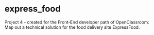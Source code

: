 # express_food

Project 4 - created for the Front-End developer path of OpenClassroom: Map out a technical solution for the food delivery site ExpressFood.
